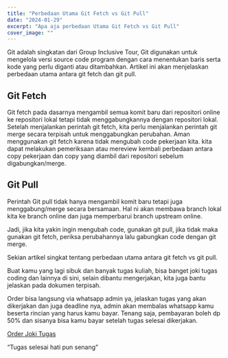 ```yaml
---
title: "Perbedaan Utama Git Fetch vs Git Pull"
date: "2024-01-29"
excerpt: "Apa aja perbedaan Utama Git Fetch vs Git Pull"
cover_image: ""
---
```


Git adalah singkatan dari Group Inclusive Tour, Git digunakan untuk mengelola versi source code program dengan cara menentukan baris serta kode yang perlu diganti atau ditambahkan. Artikel ini akan menjelaskan perbedaan utama antara git fetch dan git pull.

## Git Fetch

Git fetch pada dasarnya mengambil semua komit baru dari repositori online ke repositori lokal tetapi tidak menggabungkannya dengan repositori lokal. Setelah menjalankan perintah git fetch, kita perlu menjalankan perintah git merge secara terpisah untuk menggabungkan perubahan. Aman menggunakan git fetch karena tidak mengubah code pekerjaan kita. kita dapat melakukan pemeriksaan atau mereview kembali perbedaan antara copy pekerjaan dan copy yang diambil dari repositori sebelum digabungkan/merge.

## Git Pull

Perintah Git pull tidak hanya mengambil komit baru tetapi juga menggabung/merge secara bersamaan. Hal ni akan membawa branch lokal kita ke branch online dan juga memperbarui branch upstream online.

Jadi, jika kita yakin ingin mengubah code, gunakan git pull, jika tidak maka gunakan git fetch, periksa perubahannya lalu gabungkan code dengan git merge.

Sekian artikel singkat tentang perbedaan utama antara git fetch vs git pull.

Buat kamu yang lagi sibuk dan banyak tugas kuliah, bisa banget joki tugas coding dan lainnya di sini, selain dibantu mengerjakan, kita juga bantu jelaskan pada dokumen terpisah.

Order bisa langsung via whatsapp admin ya, jelaskan tugas yang akan dikerjakan dan juga deadline nya, admin akan membalas whatsapp kamu beserta rincian yang harus kamu bayar. Tenang saja, pembayaran boleh dp 50% dan sisanya bisa kamu bayar setelah tugas selesai dikerjakan.

[Order Joki Tugas](https://stacktugas.id/)

“Tugas selesai hati pun senang”
